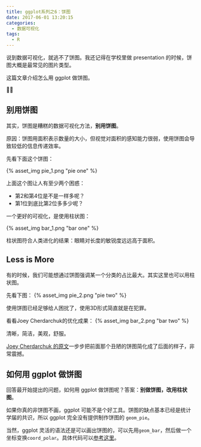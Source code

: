 ```yaml
---
title: ggplot系列之6：饼图
date: 2017-06-01 13:20:15
categories:
  - 数据可视化
tags:
  - R
---
```


说到数据可视化，就逃不了饼图。我还记得在学校里做 presentation 的时候，饼图大概是最常见的图片类型。

这篇文章介绍怎么用 ggplot 做饼图。

<!-- more -->

## 别用饼图

其实，饼图是糟糕的数据可视化方法，**别用饼图**。

原因：饼图用面积表示数量的大小，但视觉对面积的感知能力很弱，使用饼图会导致较低的信息传递效率。

先看下面这个饼图：

{% asset_img pie_1.png "pie one" %}

上面这个图让人有至少两个困惑：
- 第2和第4位是不是一样多呢？
- 第1位到底比第2位多多少呢？

一个更好的可视化，是使用柱状图：

{% asset_img bar_1.png "bar one" %}

柱状图符合人类进化的结果：眼睛对长度的敏锐度远远高于面积。

## Less is More

有的时候，我们可能想通过饼图强调某一个分类的占比最大。其实这里也可以用柱状图。

先看下图：
{% asset_img pie_2.png "pie two" %}

使用饼图已经足够给人困扰了，使用3D形式简直就是在犯罪。

看看Joey Cherdarchuk的优化成果：
{% asset_img bar_2.png "bar two" %}

清晰，简洁，美观，舒服。

[Joey Cherdarchuk 的原文](https://www.darkhorseanalytics.com/blog/salvaging-the-pie)一步步把前面那个丑陋的饼图简化成了后面的样子，非常震撼。

## 如何用 ggplot 做饼图

回答最开始提出的问题，如何用 ggplot 做饼图呢？答案：**别做饼图，改用柱状图**。

如果你真的非饼图不画，ggplot 可能不是个好工具。饼图的缺点基本已经是统计学届的共识，所以 ggplot 完全没有提供制作饼图的 `geom_pie`。

当然，ggplot 灵活的语法还是可以画出饼图的，可以先用`geom_bar`，然后做一个坐标变换`coord_polar`。具体代码可以[参考这里](http://www.sthda.com/english/wiki/ggplot2-pie-chart-quick-start-guide-r-software-and-data-visualization)。

